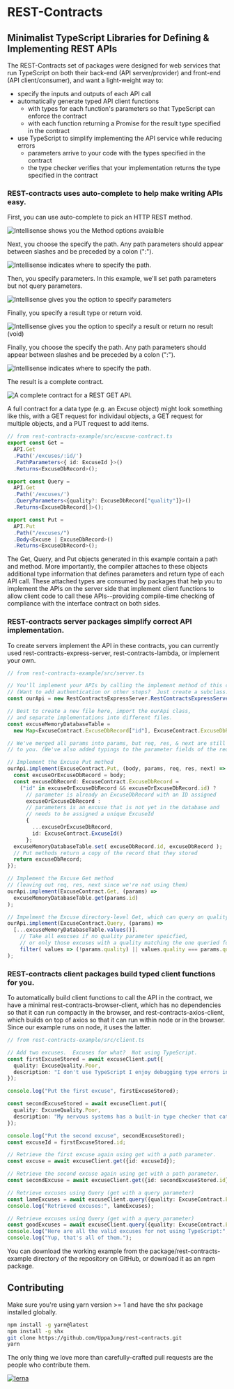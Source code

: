 # REST-Contracts
## Minimalist TypeScript Libraries for Defining & Implementing REST APIs

The REST-Contracts set of packages were designed for web services that run TypeScript on both their back-end (API server/provider) and front-end (API client/consumer), and want a light-weight way to:
 * specify the inputs and outputs of each API call
 * automatically generate typed API client functions
   - with types for each function's parameters so that TypeScript can enforce the contract
   - with each function returning a Promise for the result type specified in the contract
 * use TypeScript to simplify implementing the API service while reducing errors
   - parameters arrive to your code with the types specified in the contract
   - the type checker verifies that your implementation returns the type specified in the contract

### REST-contracts uses auto-complete to help make writing APIs easy.

First, you can use auto-complete to pick an HTTP REST method.

![Intellisense shows you the Method options avaialble](https://raw.githubusercontent.com/UppaJung/rest-contracts/master/images/method-choice.png?raw=true)

Next, you choose the specify the path.  Any path parameters should appear between slashes and be preceded by a colon (":").

![Intellisense indicates where to specify the path.](https://raw.githubusercontent.com/UppaJung/rest-contracts/master/images/get-path.png?raw=true)

Then, you specify parameters.  In this example, we'll set path parameters but not query parameters.

![Intellisense gives you the option to specify parameters](https://raw.githubusercontent.com/UppaJung/rest-contracts/master/images/get-path-parameters.png?raw=true)

Finally, you specify a result type or return void.

![Intellisense gives you the option to specify a result or return no result (void)](https://raw.githubusercontent.com/UppaJung/rest-contracts/master/images/get-returns.png?raw=true)

Finally, you choose the specify the path.  Any path parameters should appear between slashes and be preceded by a colon (":").

![Intellisense indicates where to specify the path.](https://raw.githubusercontent.com/UppaJung/rest-contracts/master/images/get-path.png?raw=true)

The result is a complete contract.

![A complete contract for a REST GET API.](https://raw.githubusercontent.com/UppaJung/rest-contracts/master/images/get-complete.png?raw=true)

A full contract for a data type (e.g. an Excuse object) might look something like this, with a GET request for individaul objects, a GET request for multiple objects, and a PUT request to add items.

```ts
// from rest-contracts-example/src/excuse-contract.ts
export const Get =
  API.Get
  .Path('/excuses/:id/')
  .PathParameters<{ id: ExcuseId }>()
  .Returns<ExcuseDbRecord>();

export const Query =
  API.Get
  .Path('/excuses/')
  .QueryParameters<{quality?: ExcuseDbRecord["quality"]}>()
  .Returns<ExcuseDbRecord[]>();

export const Put =
  API.Put
  .Path("/excuses/")
  .Body<Excuse | ExcuseDbRecord>()
  .Returns<ExcuseDbRecord>();
```

The Get, Query, and Put objects generated in this example contain a path and method.  More importantly, the compiler attaches to these objects additional type information that defines parameters and return type of each API call.  These attached types are consumed by packages that help you to implement the APIs on the server side that implement client functions to allow client code to call these APIs--providing compile-time checking of compliance with the interface contract on both sides.

### REST-contracts server packages simplify correct API implementation.

To create servers implement the API in these contracts, you can currently used rest-contracts-express-server, rest-contracts-lambda, or implement your own.

```ts
// from rest-contracts-example/src/server.ts

// You'll implement your APIs by calling the implement method of this class.
// (Want to add authentication or other steps?  Just create a subclass.)
const ourApi = new RestContractsExpressServer.RestContractsExpressServer(router);

// Best to create a new file here, import the ourApi class,
// and separate implementations into different files.
const excuseMemoryDatabaseTable =
  new Map<ExcuseContract.ExcuseDbRecord["id"], ExcuseContract.ExcuseDbRecord>();

// We've merged all params into params, but req, res, & next are still available
// to you. (We've also added typings to the parameter fields of the req object!)

// Implement the Excuse Put method
ourApi.implement(ExcuseContract.Put, (body, params, req, res, next) => {
  const excuseOrExcuseDbRecord = body;
  const excuseDbRecord: ExcuseContract.ExcuseDbRecord =
    ("id" in excuseOrExcuseDbRecord && excuseOrExcuseDbRecord.id) ?
      // parameter is already an ExcuseDbRecord with an ID assigned
      excuseOrExcuseDbRecord :
      // parameters is an excuse that is not yet in the database and
      // needs to be assigned a unique ExcuseId
      {
        ...excuseOrExcuseDbRecord,
        id: ExcuseContract.ExcuseId()
      };
  excuseMemoryDatabaseTable.set( excuseDbRecord.id, excuseDbRecord );
  // Put methods return a copy of the record that they stored
  return excuseDbRecord;
});

// Implement the Excuse Get method
// (leaving out req, res, next since we're not using them)
ourApi.implement(ExcuseContract.Get, (params) =>
  excuseMemoryDatabaseTable.get(params.id)
);

// Impelment the Excuse directory-level Get, which can query on quality
ourApi.implement(ExcuseContract.Query, (params) =>
  [...excuseMemoryDatabaseTable.values()].
    // Take all exucses if no quality parameter speicfied,
    // or only those excuses with a quality matching the one queried for
    filter( values => (!params.quality) || values.quality === params.quality )
);
```

### REST-contracts client packages build typed client functions for you.

To automatically build client functions to call the API in the contract, we have a minimal rest-contracts-browser-client, which has no dependencies so that it can run compactly in the browser, and rest-contracts-axios-client, which builds on top of axios so that it can run within node or in the browser.  Since our example runs on node, it uses the latter.

```ts
// from rest-contracts-example/src/client.ts

// Add two excuses.  Excuses for what?  Not using TypeScript.
const firstExcuseStored = await excuseClient.put({
  quality: ExcuseQuality.Poor,
  description: "I don't use TypeScript I enjoy debugging type errors in production software.",
});

console.log("Put the first excuse", firstExcuseStored);

const secondExcuseStored = await excuseClient.put({
  quality: ExcuseQuality.Poor,
  description: "My nervous systems has a built-in type checker that catches errors before they become keystrokes.",
});

console.log("Put the second excuse", secondExcuseStored);
const excuseId = firstExcuseStored.id;

// Retrieve the first excuse again using get with a path parameter.
const excuse = await excuseClient.get({id: excuseId});

// Retrieve the second excuse again using get with a path parameter.
const secondExcuse = await excuseClient.get({id: secondExcuseStored.id});

// Retrieve excuses using Query (get with a query parameter)
const lameExcuses = await excuseClient.query({quality: ExcuseContract.ExcuseQuality.Poor});
console.log("Retrieved excuses:", lameExcuses);

// Retrieve excuses using Query (get with a query parameter)
const goodExcuses = await excuseClient.query({quality: ExcuseContract.ExcuseQuality.Good});
console.log("Here are all the valid excuses for not using TypeScript:", goodExcuses);
console.log("Yup, that's all of them.");
```

You can download the working example from the package/rest-contracts-example directory of the repository on GitHub, or download it as an npm package.

## Contributing

Make sure you're using yarn version >= 1 and have the shx package installed globally.

```bash
npm install -g yarn@latest
npm install -g shx
git clone https://github.com/UppaJung/rest-contracts.git
yarn
```

The only thing we love more than carefully-crafted pull requests are the people who contribute them.

[![lerna](https://img.shields.io/badge/maintained%20with-lerna-cc00ff.svg)](https://lernajs.io/)
